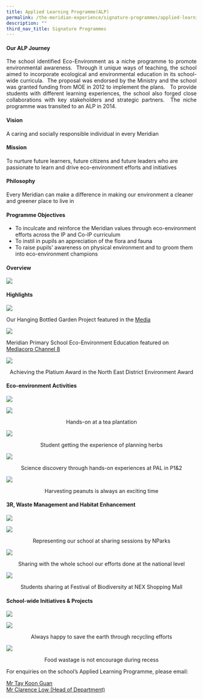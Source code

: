 ```yaml
---
title: Applied Learning Programme(ALP)
permalink: /the-meridian-experience/signature-programmes/applied-learning-programme-alp/
description: ""
third_nav_title: Signature Programmes
---
```

#### Our ALP Journey

<p align = "justify">The school identified Eco-Environment as a niche programme to promote environmental awareness.  Through it unique ways of teaching, the school aimed to incorporate ecological and environmental education in its school-wide curricula.  The proposal was endorsed by the Ministry and the school was granted funding from MOE in 2012 to implement the plans.   To provide students with different learning experiences, the school also forged close collaborations with key stakeholders and strategic partners.  The niche programme was transited to an ALP in 2014.</p>

#### Vision

<p>A caring and socially responsible individual in every Meridian</p>

#### Mission
<p>To nurture future learners, future citizens and future leaders who are passionate to learn and drive eco-environment efforts and initiatives
</p>

#### Philosophy

<p>Every Meridian can make a difference in making our environment a cleaner and greener place to live in</p>

#### Programme Objectives

<ul>
  <li>To inculcate and reinforce the Meridian values through eco-environment efforts across the IP and Co-IP curriculum</li>
  <li>To instil in pupils an appreciation of the flora and fauna  </li>
  <li>To raise pupils’ awareness on physical environment and to groom them into eco-environment champions</li>
</ul>

#### Overview

![](/images/Signature%20Programme/APL/ALP-1.jpg)

#### Highlights
![](/images/Signature%20Programme/APL/ALP-2.jpg)
<p>Our Hanging Bottled Garden Project featured in the <a href="http://www.tnp.sg/news/singapore/primary-schools-win-5000-gardening-project-prize">Media</a></p>

![](/images/Signature%20Programme/APL/ALP-3.jpg)
<p>Meridian Primary School Eco-Environment Education featured on <a href="https://www.youtube.com/watch?v=uxeYX9dAbUk">Mediacorp Channel 8</a></p>

![](/images/Signature%20Programme/APL/ALP%20-%204.jpg)

<p align = "center">Achieving the Platium Award in the North East District Environment Award</p>

#### Eco-environment Activities

![](/images/Signature%20Programme/APL/ALP-5.jpg)

![](/images/Signature%20Programme/APL/ALP-6.jpg)
<p align = "center">Hands-on at a tea plantation</p>

![](/images/Signature%20Programme/APL/ALP-7.jpg)
<p align = "center">Student getting the experience of planning herbs</p>

![](/images/Signature%20Programme/APL/ALP-8.jpg)
<p align = "center">Science discovery through hands-on experiences at PAL in P1&2</p>

![](/images/Signature%20Programme/APL/ALP-9.jpg)
<p align = "center">Harvesting peanuts is always an exciting time</p>

#### 3R, Waste Management and Habitat Enhancement
![](/images/Signature%20Programme/APL/ALP-10.jpg)

![](/images/Signature%20Programme/APL/ALP-11.jpg)
<p align = "center">Representing our school at sharing sessions by NParks</p>

![](/images/Signature%20Programme/APL/ALP-12.jpg)
<p align = "center">Sharing with the whole school our efforts done at the national level</p>

![](/images/Signature%20Programme/APL/ALP-13.jpg)
<p align = "center">Students sharing at Festival of Biodiversity at NEX Shopping Mall</p>

#### School-wide Initiatives & Projects

![](/images/Signature%20Programme/APL/ALP-14.jpg)

![](/images/Signature%20Programme/APL/ALP-15.jpg)
<p align = "center">Always happy to save the earth through recycling efforts</p>

![](/images/Signature%20Programme/APL/ALP-16.jpg)
<p align = "center">Food wastage is not encourage during recess</p>



<p>For enquiries on the school’s Applied Learning Programme, please email:</p>
<a href="mailto:tay_koon_guan@moe.edu.sg">Mr Tay Koon Guan</a><br>
<a href="mailto:Low_Boon_Khim@moe.edu.sg">Mr Clarence Low (Head of Department)</a>
